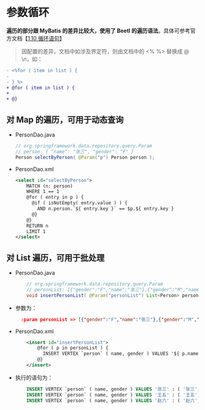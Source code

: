 # 参数循环

**遍历的部分跟 MyBatis 的差异比较大，使用了 Beetl 的遍历语法**。具体可参考官方文档【[1.10 循环语句](https://www.kancloud.cn/xiandafu/beetl3_guide/2138952)】

> 因配置的差异，文档中如涉及界定符，则由文档中的 <% %> 替换成 @ \n，如：

  ```diff
  - <%for ( item in list ) { 
  -                         
  - } %>                
  + @for ( item in list ) {
  +                       
  + @}                 
  ```

## 对 Map 的遍历，可用于动态查询

- PersonDao.java

  ```java
  // org.springframework.data.repository.query.Param
  // person: { "name": "张三", "gender": "F" }
  Person selectByPerson( @Param("p") Person person );
  ```

- PersonDao.xml

  ```xml
  <select id="selectByPerson">
      MATCH (n: person)
      WHERE 1 == 1 
      @for ( entry in p ) {
        @if ( isNotEmpty( entry.value ) ) {
          AND n.person.`${ entry.key }` == $p.${ entry.key }
        @}
      @}
      RETURN n
      LIMIT 1
  </select>
  ```

## 对 List 遍历，可用于批处理

- PersonDao.java

  ```java
      // org.springframework.data.repository.query.Param
      // personList: [{"gender":"F","name":"张三"},{"gender":"M","name":"王五"},{"gender":"F","name":"赵六"}]
      void insertPersonList( @Param("personList") List<Person> personList );
  ```

- 参数为：

  ```json
    :param personList => [{"gender":"F","name":"张三"},{"gender":"M","name":"王五"},{"gender":"F","name":"赵六"}]
  ```

- PersonDao.xml

  ```xml
      <insert id="insertPersonList">
          @for ( p in personList ) {
            INSERT VERTEX `person` ( name, gender ) VALUES '${ p.name }' : ( '${ p.name }', '${ p.gender }' );
          @}
      </insert>
  ```

- 执行的语句为：

  ```sql
      INSERT VERTEX `person` ( name, gender ) VALUES '张三' : ( '张三', 'F' );
      INSERT VERTEX `person` ( name, gender ) VALUES '王五' : ( '王五', 'M' );
      INSERT VERTEX `person` ( name, gender ) VALUES '赵六' : ( '赵六', 'F' );
  ```

<!-- 
### nebula >= v3.2.0  起，多了下面的用法，在修改数据的时候可以传参数变量名给数据库
  - PersonDao.xml
      ```xml
        <insert id="insertPersonList">
            @for ( p in personList ) {
              INSERT VERTEX `person` ( name, gender )
                VALUES '${ p.name }' : ( '$personList[${pLP.dataIndex}].name', '$personList[${pLP.dataIndex}].gender' );
            @}
        </insert>
      ```
      > 此处，当前元素是 xxx 时，`LP` 做为后缀，可用于多种循环变量的获取
      > - xxxLP.index：当前索引，从1开始
      > - xxxLP.dataIndex：当前索引，从0开始
      > - xxxLP.size：集合的长度
      > - xxxLP.first：是否是第一个
      > - xxxLP.last：是否是最后一个
      > - xxxLP.even：索引是否是偶数
      > - xxxLP.odd：索引是否是奇数

  - 执行的语句为：
      ```sql
        INSERT VERTEX `person` ( name, gender )
          VALUES '张三' : ( '$personList[0].name', '$personList[0].gender' );
        INSERT VERTEX `person` ( name, gender )
          VALUES '王五' : ( '$personList[1].name', '$personList[1].gender' );
        INSERT VERTEX `person` ( name, gender )
          VALUES '赵六' : ( '$personList[2].name', '$personList[2].gender' );
      ```
-->
